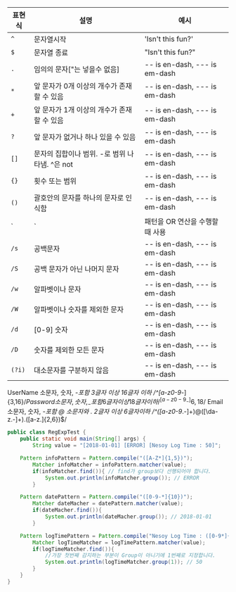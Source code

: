 

|표현식                |설명                          |예시                         |
|----------------|-------------------------------|-----------------------------|
|`^`			 |문자열시작            |'Isn't this fun?'            |
|`$`          	 |문자열 종료            |"Isn't this fun?"            |
|`.`         	 |임의의 문자["는 넣을수 없음]|-- is en-dash, --- is em-dash|
|`*`         	 |앞 문자가 0개 이상의 개수가 존재할 수 있음|-- is en-dash, --- is em-dash|
|`+`         	 |앞 문자가 1개 이상의 개수가 존재할 수 있음|-- is en-dash, --- is em-dash|
|`?`         	 |앞 문자가 없거나 하나 있을 수 있음|-- is en-dash, --- is em-dash|
|`[]`          	 |문자의 집합이나 범위. -로 범위 나타냄. ^은 not|-- is en-dash, --- is em-dash|
|`{}`          	 |횟수 또는 범위|-- is en-dash, --- is em-dash|
|`()`            |괄호안의 문자를 하나의 문자로 인식함|-- is en-dash, --- is em-dash|
|`|`          	 |패턴을 OR 연산을 수행할 때 사용|-- is en-dash, --- is em-dash|
|`/s`          	 |공백문자|-- is en-dash, --- is em-dash|
|`/S`          	 |공백 문자가 아닌 나머지 문자|-- is en-dash, --- is em-dash|
|`/w`          	 |알파벳이나 문자|-- is en-dash, --- is em-dash|
|`/W`          	 |알파벳이나 숫자를 제외한 문자|-- is en-dash, --- is em-dash|
|`/d`          	 |[0-9] 숫자|-- is en-dash, --- is em-dash|
|`/D`          	 |숫자를 제외한 모든 문자|-- is en-dash, --- is em-dash|
|`(?i)`          |대소문자를 구분하지 않음|-- is en-dash, --- is em-dash|

UserName
소문자, 숫자, _-포함
3글자 이상 16글자 이하
/^[a-z0-9_-]{3,16}$/
Password
소문자, 숫자, _-포함
6글자 이상 18글자 이하
/^[a-z0-9_-]{6,18}$/
Email
소문자, 숫자, _-포함
@
소문자와 . 2글자 이상 6글자이하
/^([a-z0-9_\.-]+)@([\da-z\.-]+)\.([a-z\.]{2,6})$/



```java
public class RegExpTest {
	public static void main(String[] args) {
		String value = "[2018-01-01] [ERROR] [Nesoy Log Time : 50]";

    Pattern infoPattern = Pattern.compile("([A-Z*]{1,5})");
		Matcher infoMatcher = infoPattern.matcher(value);
		if(infoMatcher.find()){ // find가 group보다 선행되어야 합니다.
			System.out.println(infoMatcher.group()); // ERROR
		}

    Pattern datePattern = Pattern.compile("([0-9-*]{10})");
		Matcher dateMacher = datePattern.matcher(value);
		if(dateMacher.find()){
			System.out.println(dateMacher.group()); // 2018-01-01
		}

    Pattern logTimePattern = Pattern.compile("Nesoy Log Time : ([0-9*]{1,10})");
		Matcher logTimeMatcher = logTimePattern.matcher(value);
		if(logTimeMatcher.find()){
			//가장 첫번째 감지하는 부분이 Group이 아니기에 1번째로 지정합니다.
			System.out.println(logTimeMatcher.group(1)); // 50
		}
	}
}
```
